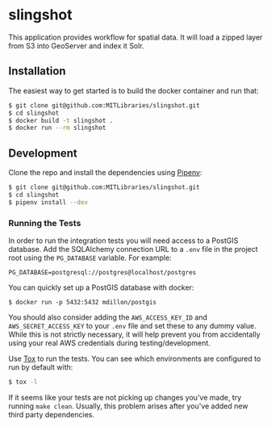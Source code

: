 # slingshot

This application provides workflow for spatial data. It will load a zipped layer from S3 into GeoServer and index it Solr.

## Installation

The easiest way to get started is to build the docker container and run that:

```bash
$ git clone git@github.com:MITLibraries/slingshot.git
$ cd slingshot
$ docker build -t slingshot .
$ docker run --rm slingshot
```

## Development

Clone the repo and install the dependencies using [Pipenv](https://docs.pipenv.org/):

```bash
$ git clone git@github.com:MITLibraries/slingshot.git
$ cd slingshot
$ pipenv install --dev
```

### Running the Tests

In order to run the integration tests you will need access to a PostGIS database. Add the SQLAlchemy connection URL to a `.env` file in the project root using the `PG_DATABASE` variable. For example:

```
PG_DATABASE=postgresql://postgres@localhost/postgres
```

You can quickly set up a PostGIS database with docker:

```
$ docker run -p 5432:5432 mdillon/postgis
```

You should also consider adding the `AWS_ACCESS_KEY_ID` and `AWS_SECRET_ACCESS_KEY` to your `.env` file and set these to any dummy value. While this is not strictly necessary, it will help prevent you from accidentally using your real AWS credentials during testing/development.

Use [Tox](https://tox.readthedocs.io/en/latest/) to run the tests. You can see which environments are configured to run by default with:

```bash
$ tox -l
```

If it seems like your tests are not picking up changes you've made, try running `make clean`. Usually, this problem arises after you've added new third party dependencies.
